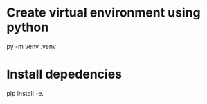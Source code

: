 # Create virtual environment using python 
py -m venv .venv

# Install depedencies 
pip install -e.







